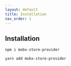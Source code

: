 ```yaml
---
layout: default
title: Installation
nav_order: 1
---
```


## Installation

```bash
npm i mobx-store-provider
```

```bash
yarn add mobx-store-provider
```

